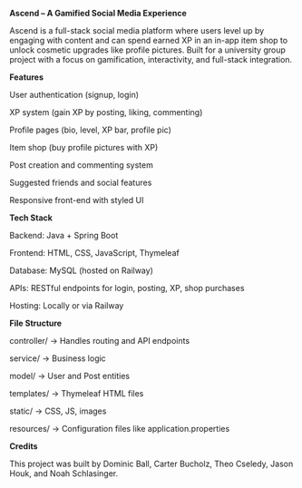 **Ascend – A Gamified Social Media Experience**

Ascend is a full-stack social media platform where users level up by engaging with content and can spend earned XP in an in-app item shop to unlock cosmetic upgrades like profile pictures.
Built for a university group project with a focus on gamification, interactivity, and full-stack integration.

**Features**

User authentication (signup, login)

XP system (gain XP by posting, liking, commenting)

Profile pages (bio, level, XP bar, profile pic)

Item shop (buy profile pictures with XP)

Post creation and commenting system

Suggested friends and social features

Responsive front-end with styled UI

**Tech Stack**

Backend: Java + Spring Boot

Frontend: HTML, CSS, JavaScript, Thymeleaf

Database: MySQL (hosted on Railway)

APIs: RESTful endpoints for login, posting, XP, shop purchases

Hosting: Locally or via Railway

**File Structure**

controller/ → Handles routing and API endpoints

service/ → Business logic

model/ → User and Post entities

templates/ → Thymeleaf HTML files

static/ → CSS, JS, images

resources/ → Configuration files like application.properties


**Credits**

This project was built by Dominic Ball, Carter Bucholz, Theo Cseledy, Jason Houk, and Noah Schlasinger.
